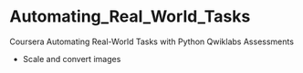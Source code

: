 # Automating_Real_World_Tasks

Coursera Automating Real-World Tasks with Python Qwiklabs Assessments
* Scale and convert images
